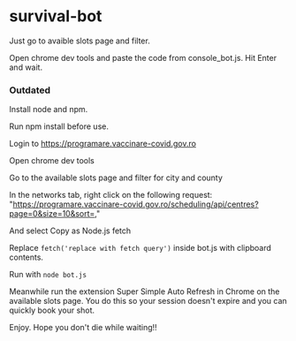 # survival-bot

Just go to avaible slots page and filter.

Open chrome dev tools and paste the code from console_bot.js. Hit Enter and wait.

### Outdated ####

Install node and npm.

Run npm install before use.

Login to https://programare.vaccinare-covid.gov.ro

Open chrome dev tools

Go to the available slots page and filter for city and county

In the networks tab, right click on the following request: "https://programare.vaccinare-covid.gov.ro/scheduling/api/centres?page=0&size=10&sort=,"

And select Copy as Node.js fetch

Replace `fetch('replace with fetch query')` inside bot.js with clipboard contents.

Run with `node bot.js`

Meanwhile run the extension Super Simple Auto Refresh in Chrome on the available slots page. You do this so your session doesn't expire and you can quickly book your shot.

Enjoy. Hope you don't die while waiting!!
